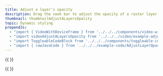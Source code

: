 ```yaml
---
title: Adjust a layer's opacity
description: Drag the seek bar to adjust the opacity of a raster layer on top of a map.
thumbnail: thumbnailAdjustALayersOpacity
topic: Dynamic styling
prependJs:
  - "import { VideoWithDeviceFrame } from '../../../components/video-with-device-frame'"
  - "import videoAdjustALayersOpacity from '../../../video/example-adjustalayersopacity.mp4'"
  - "import ToggleableCodeBlock from '../../../components/toggleable-code-block'"
  - "import { rawJavaCode } from '../../../example-code/AdjustLayerOpacityActivity.js'"
---
```


{{
  <VideoWithDeviceFrame 
    videoFile={videoAdjustALayersOpacity}
    rotation="vertical"
    device="pixel-2"
  />
}}

<!-- Any notes about this example would go here.  -->

{{
  <ToggleableCodeBlock 
    java={rawJavaCode}
  />
}}
